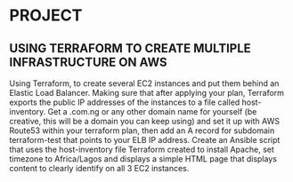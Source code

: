 # PROJECT

## USING TERRAFORM TO CREATE MULTIPLE INFRASTRUCTURE ON AWS

Using Terraform, to create several EC2 instances and put them behind an Elastic Load Balancer.
Making sure that after applying your plan, Terraform exports the public IP addresses of the instances to a file called host-inventory.
Get a .com.ng or any other domain name for yourself (be creative, this will be a domain you can keep using)
and set it up with AWS Route53 within your terraform plan,
then add an A record for subdomain terraform-test that points to your ELB IP address.
Create an Ansible script that uses the host-inventory file Terraform created to install Apache,
set timezone to Africa/Lagos and displays a simple HTML page that displays content to clearly identify on all 3 EC2 instances.
